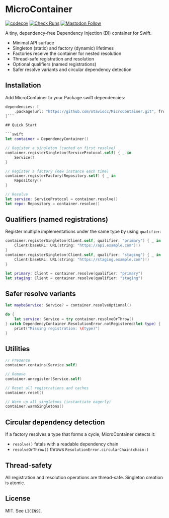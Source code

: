 # MicroContainer

[![codecov](https://codecov.io/github/otaviocc/MicroContainer/graph/badge.svg?token=684ATBMZH4)](https://codecov.io/github/otaviocc/MicroContainer)
[![Check Runs](https://img.shields.io/github/check-runs/otaviocc/MicroContainer/main)](https://github.com/otaviocc/MicroContainer/actions?query=branch%3Amain)
[![Mastodon Follow](https://img.shields.io/mastodon/follow/109580944375344260?domain=social.lol&style=flat)](https://social.lol/@otaviocc)

A tiny, dependency-free Dependency Injection (DI) container for Swift.

- Minimal API surface
- Singleton (static) and factory (dynamic) lifetimes
- Factories receive the container for nested resolution
- Thread-safe registration and resolution
- Optional qualifiers (named registrations)
- Safer resolve variants and circular dependency detection

## Installation

Add MicroContainer to your Package.swift dependencies:

```swift
dependencies: [
    .package(url: "https://github.com/otaviocc/MicroContainer.git", from: "0.0.2")
]```

## Quick Start

```swift
let container = DependencyContainer()

// Register a singleton (cached on first resolve)
container.registerSingleton(ServiceProtocol.self) { _ in
    Service()
}

// Register a factory (new instance each time)
container.registerFactory(Repository.self) { _ in
    Repository()
}

// Resolve
let service: ServiceProtocol = container.resolve()
let repo: Repository = container.resolve()
```

## Qualifiers (named registrations)

Register multiple implementations under the same type by using `qualifier`:

```swift
container.registerSingleton(Client.self, qualifier: "primary") { _ in
    Client(baseURL: URL(string: "https://api.example.com")!)
}
container.registerSingleton(Client.self, qualifier: "staging") { _ in
    Client(baseURL: URL(string: "https://staging.example.com")!)
}

let primary: Client = container.resolve(qualifier: "primary")
let staging: Client = container.resolve(qualifier: "staging")
```

## Safer resolve variants

```swift
let maybeService: Service? = container.resolveOptional()

do {
    let service: Service = try container.resolveOrThrow()
} catch DependencyContainer.ResolutionError.notRegistered(let type) {
    print("Missing registration: \(type)")
}
```

## Utilities

```swift
// Presence
container.contains(Service.self)

// Remove
container.unregister(Service.self)

// Reset all registrations and caches
container.reset()

// Warm up all singletons (instantiate eagerly)
container.warmSingletons()
```

## Circular dependency detection

If a factory resolves a type that forms a cycle, MicroContainer detects it:

- `resolve()` fatals with a readable dependency chain
- `resolveOrThrow()` throws `ResolutionError.circularChain(chain:)`

## Thread-safety

All registration and resolution operations are thread-safe. Singleton creation is atomic.

## License

MIT. See `LICENSE`.
